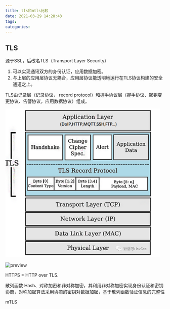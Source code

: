 ```yaml
---
title: tls和mtls比较
date: 2021-03-29 14:28:43
tags:
categories:
---
```




## TLS

源于SSL，后改名TLS（Transport Layer Security）

1. 可以实现通讯双方的身份认证，应用数据加密。
2. 与上层的应用层协议无耦合，应用层协议能透明地运行在TLS协议构建的安全通道之上。



TLS由记录层（记录协议， record protocol）和握手协议层（握手协议、密钥变更协议、告警协议，应用数据协议）组成。

<img src="tls-mtls/image-20210329145853869.png" alt="image-20210329145853869" style="zoom:80%;" />



![preview](https://segmentfault.com/img/bVbCCMD/view)

HTTPS = HTTP over TLS.

散列函数 Hash、对称加密和非对称加密，其利用非对称加密实现身份认证和密钥协商，对称加密算法采用协商的密钥对数据加密，基于散列函数验证信息的完整性





mTLS